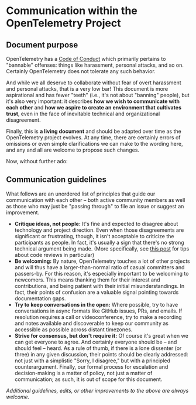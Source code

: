 # Communication within the OpenTelemetry Project

## Document purpose

OpenTelemetry has a [Code of Conduct](https://github.com/open-telemetry/community/blob/master/code-of-conduct.md) which primarily pertains to "bannable" offenses: things like harassment, personal attacks, and so on. Certainly OpenTelemetry does not tolerate any such behavior.

And while we all deserve to collaborate without fear of overt harassment and personal attacks, that is a very low bar! This document is more aspirational and has fewer "teeth" (i.e., it's not about "banning" people), but it's also very important: it describes **how we wish to communicate with each other** and **how we aspire to create an environment that cultivates trust**, even in the face of inevitable technical and organizational disagreement.

Finally, this is **a living document** and should be adapted over time as the OpenTelemetry project evolves. At any time, there are certainly errors of omissions or even simple clarifications we can make to the wording here, and any and all are welcome to propose such changes.

Now, without further ado:

## Communication guidelines

What follows are an unordered list of principles that guide our communication with each other – both active community members as well as those who may just be "passing through" to file an issue or suggest an improvement.

* **Critique ideas, not people:** It's fine and expected to disagree about technology and project direction. Even when those disagreements are significant or frustrating, though, it isn't acceptable to criticize the participants as people. In fact, it's usually a sign that there's no strong technical argument being made. (More specifically, see [this post](https://developers.redhat.com/blog/2019/07/08/10-tips-for-reviewing-code-you-dont-like/) for tips about code reviews in particular)
* **Be welcoming:** By nature, OpenTelemetry touches a lot of other projects and will thus have a larger-than-normal ratio of casual committers and passers-by. For this reason, it's especially important to be welcoming to newcomers. This means thanking them for their interest and contributions, and being patient with their initial misunderstandings. In fact, their points of confusion are a valuable signal pointing towards documentation gaps.
* **Try to keep conversations in the open:** Where possible, try to have conversations in async formats like GitHub issues, PRs, and emails. If resolution requires a call or videoconference, try to make a recording and notes available and discoverable to keep our community as accessible as possible across distant timezones.
* **Strive for consensus, but don't require it:** Of course it's great when we can get everyone to agree. And certainly everyone should be – and should feel – heard. As a rule of thumb, if there is a lone dissenter (or three) in any given discussion, their points should be clearly addressed: not just with a simplistic "Sorry, I disagree," but with a principled counterargument. Finally, our formal process for escalation and decision-making is a matter of policy, not just a matter of communication; as such, it is out of scope for this document.

_Additional guidelines, edits, or other improvements to the above are always welcome._

